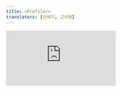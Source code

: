 ```yaml
---
title: <Profiler>
translators: [안예지, 고석영]
---
```


<iframe 
  style={{aspectRatio: 1.7778, width: '100%'}} 
  src="https://www.youtube.com/embed/playlist?list=PLjQV3hketAJkh6BEl0n4PDS_2fBd0cS9v&index=53"
  title="YouTube video player" 
  frameBorder="0" 
/>


<Intro>

`<Profiler>` lets you measure rendering performance of a React tree programmatically.
<Trans>`<Profiler>`를 사용하면 프로그램적으로 React 트리의 렌더링 성능을 측정할 수 있습니다.</Trans>

```js
<Profiler id="App" onRender={onRender}>
  <App />
</Profiler>
```

</Intro>

<InlineToc />

---

## Reference<Trans>참조</Trans> {/*reference*/}

### `<Profiler>` {/*profiler*/}

Wrap a component tree in a `<Profiler>` to measure its rendering performance.
<Trans>컴포넌트 트리를 `<Profiler>`로 감싸서 렌더링 성능을 측정합니다.</Trans>

```js
<Profiler id="App" onRender={onRender}>
  <App />
</Profiler>
```

#### Props {/*props*/}

* `id`: A string identifying the part of the UI you are measuring.
<Trans>`id`: 측정 중인 UI 부분을 식별하는 문자열입니다.</Trans>

* `onRender`: An [`onRender` callback](#onrender-callback) that React calls every time components within the profiled tree update. It receives information about what was rendered and how much time it took.
<Trans>`onRender`: 프로파일링된 트리 내의 컴포넌트가 업데이트될 때마다 React가 호출하는 [`onRender` 콜백](#onrender-callback)입니다. 이 콜백은 렌더링된 내용과 소요된 시간에 대한 정보를 받습니다.</Trans>

#### Caveats<Trans>주의사항</Trans> {/*caveats*/}

* Profiling adds some additional overhead, so **it is disabled in the production build by default.** To opt into production profiling, you need to enable a [special production build with profiling enabled.](https://fb.me/react-profiling)
<Trans>프로파일링은 약간의 오버헤드를 추가하므로 **상용 빌드에서는 기본적으로 비활성화되어 있습니다.** 상용 환경에서 프로파일링을 사용하려면 [프로파일링이 활성화된 특수 상용 빌드](https://fb.me/react-profiling)를 활성화해야 합니다.</Trans>

---

### `onRender` callback <Trans>`onRender` 콜백</Trans> {/*onrender-callback*/}

React will call your `onRender` callback with information about what was rendered.
<Trans>React는 렌더링된 내용에 대한 정보와 함께 `onRender` 콜백을 호출합니다.</Trans>

```js
function onRender(id, phase, actualDuration, baseDuration, startTime, commitTime) {
  // Aggregate or log render timings...
  // 렌더링 타이밍을 집계하거나 로그를 남깁니다...
}
```

#### Parameters<Trans>매개변수</Trans> {/*onrender-parameters*/}

* `id`: The string `id` prop of the `<Profiler>` tree that has just committed. This lets you identify which part of the tree was committed if you are using multiple profilers.
<Trans>`id`: 방금 커밋한 `<Profiler>` 트리의 `id` 문자열 prop입니다. 여러 프로파일러를 사용하는 경우 트리의 어느 부분이 커밋되었는지 식별할 수 있습니다.</Trans>

* `phase`: `"mount"`, `"update"` or `"nested-update"`. This lets you know whether the tree has just been mounted for the first time or re-rendered due to a change in props, state, or hooks.
<Trans>`phase`: `"mount"`,`"update"` 혹은 `"nested-update"`. 이를 통해 트리가 처음 마운트되었거나, props, state 또는 훅의 변경으로 인해 다시 렌더링되었는지 알 수 있습니다.</Trans>

* `actualDuration`: The number of milliseconds spent rendering the `<Profiler>` and its descendants for the current update. This indicates how well the subtree makes use of memoization (e.g. [`memo`](/reference/react/memo) and [`useMemo`](/reference/react/useMemo)). Ideally this value should decrease significantly after the initial mount as many of the descendants will only need to re-render if their specific props change.
<Trans>`actualDuration`: 현재 업데이트에 대해 `<Profiler>` 및 하위 컴포넌트들을 렌더링하는 데 걸린 시간(밀리초)입니다. 이 값은 하위 트리가 메모화(예: [`memo`](/reference/react/memo), [`useMemo`](/reference/react/useMemo))를 얼마나 잘 사용하는지를 나타냅니다. 많은 자손들은 특정 props가 변경되는 경우에만 다시 렌더링하면 되므로, 이상적으로 이 값은 최초 마운트 이후에는 크게 감소해야 합니다.</Trans>

* `baseDuration`: The number of milliseconds estimating how much time it would take to re-render the entire `<Profiler>` subtree without any optimizations. It is calculated by summing up the most recent render durations of each component in the tree. This value estimates a worst-case cost of rendering (e.g. the initial mount or a tree with no memoization). Compare `actualDuration` against it to see if memoization is working.
<Trans>`baseDuration`: 최적화 없이 전체  `<Profiler>` 하위 트리를 다시 렌더링하는 데 걸리는 시간을 추정한 값(밀리초)입니다. 트리에 있는 각 컴포넌트의 가장 최근 렌더링 시간을 합산하여 계산합니다. 이 값은 최악의 렌더링 비용(예: 초기 마운트 또는 메모화가 없는 트리)을 추정합니다. `actualDuration`과 비교하여 메모화가 잘 작동하는지 확인하세요. </Trans>

* `startTime`: A numeric timestamp for when React began rendering the current update.
<Trans>`startTime`: React가 현재 업데이트 렌더링을 시작한 시점에 대한 숫자 타임스탬프입니다. </Trans>

* `endTime`: A numeric timestamp for when React committed the current update. This value is shared between all profilers in a commit, enabling them to be grouped if desirable.
<Trans>`endTime`: React가 현재 업데이트를 커밋한 시점의 타임스탬프입니다. 이 값은 커밋의 모든 프로파일러 간에 공유되므로 원하는 경우 그룹화할 수 있습니다.</Trans>

---

## Usage<Trans>사용법</Trans> {/*usage*/}

### Measuring rendering performance programmatically <Trans>프로그램적으로 렌더링 성능 측정하기</Trans> {/*measuring-rendering-performance-programmatically*/}

Wrap the `<Profiler>` component around a React tree to measure its rendering performance.
<Trans>React 트리에 `<Profiler>` 컴포넌트를 감싸서 렌더링 성능을 측정합니다.</Trans>

```js {2,4}
<App>
  <Profiler id="Sidebar" onRender={onRender}>
    <Sidebar />
  </Profiler>
  <PageContent />
</App>
```

It requires two props: an `id` (string) and an `onRender` callback (function) which React calls any time a component within the tree "commits" an update.
<Trans>트리 내의 컴포넌트가 업데이트를 '커밋'할 때마다 React가 호출하는 `id`(문자열)와 `onRender`콜백(함수)의 두 가지 prop이 필요합니다.</Trans>

<Pitfall>

Profiling adds some additional overhead, so **it is disabled in the production build by default.** To opt into production profiling, you need to enable a [special production build with profiling enabled.](https://fb.me/react-profiling)
<Trans>프로파일링은 약간의 오버헤드를 추가하므로 **상용 빌드에서는 기본적으로 비활성화되어 있습니다.** 상용 프로파일링을 사용하려면 [프로파일링이 활성화된 특수 상용 빌드](https://fb.me/react-profiling)를 사용하도록 설정해야 합니다.</Trans>

</Pitfall>

<Note>

`<Profiler>` lets you gather measurements programmatically. If you're looking for an interactive profiler, try the Profiler tab in [React Developer Tools](/learn/react-developer-tools). It exposes similar functionality as a browser extension.
<Trans>`<Profiler>`를 사용하면 프로그램적으로 측정값을 수집할 수 있습니다. 대화형 프로파일러를 찾고 있다면 [React 개발자 도구](/learn/react-developer-tools)의 프로파일러 탭을 사용해 보세요. 브라우저 확장 프로그램과 유사한 기능을 노출합니다.</Trans>

</Note>

---

### Measuring different parts of the application <Trans>애플리케이션의 다양한 부분 측정하기</Trans> {/*measuring-different-parts-of-the-application*/}

You can use multiple `<Profiler>` components to measure different parts of your application:
<Trans>여러 `<Profiler>` 컴포넌트를 사용하여 애플리케이션의 여러 부분을 측정할 수 있습니다:</Trans>

```js {5,7}
<App>
  <Profiler id="Sidebar" onRender={onRender}>
    <Sidebar />
  </Profiler>
  <Profiler id="Content" onRender={onRender}>
    <Content />
  </Profiler>
</App>
```

You can also nest `<Profiler>` components:
<Trans>`<Profiler>` 컴포넌트를 중첩할 수도 있습니다:</Trans>

```js {5,7,9,12}
<App>
  <Profiler id="Sidebar" onRender={onRender}>
    <Sidebar />
  </Profiler>
  <Profiler id="Content" onRender={onRender}>
    <Content>
      <Profiler id="Editor" onRender={onRender}>
        <Editor />
      </Profiler>
      <Preview />
    </Content>
  </Profiler>
</App>
```

Although `<Profiler>` is a lightweight component, it should be used only when necessary. Each use adds some CPU and memory overhead to an application.
<Trans>`<Profiler>`는 가벼운 컴포넌트지만 필요한 경우에만 사용해야 합니다. 사용할 때마다 애플리케이션에 약간의 CPU 및 메모리 오버헤드가 추가됩니다.</Trans>

---

